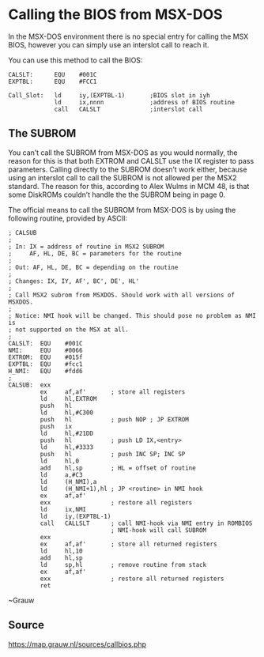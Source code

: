 # Calling the BIOS from MSX-DOS

In the MSX-DOS environment there is no special entry for calling the MSX BIOS, however you can simply use an interslot call to reach it.

You can use this method to call the BIOS:

```assembly
CALSLT:      EQU    #001C
EXPTBL:      EQU    #FCC1

Call_Slot:   ld     iy,(EXPTBL-1)       ;BIOS slot in iyh
             ld     ix,nnnn             ;address of BIOS routine
             call   CALSLT              ;interslot call
```

## The SUBROM

You can’t call the SUBROM from MSX-DOS as you would normally, the reason for this is that both EXTROM and CALSLT use the IX register to pass parameters. Calling directly to the SUBROM doesn’t work either, because using an interslot call to call the SUBROM is not allowed per the MSX2 standard. The reason for this, according to Alex Wulms in MCM 48, is that some DiskROMs couldn’t handle the the SUBROM being in page 0.

The official means to call the SUBROM from MSX-DOS is by using the following routine, provided by ASCII:

```assembly
; CALSUB
;
; In: IX = address of routine in MSX2 SUBROM
;     AF, HL, DE, BC = parameters for the routine
;
; Out: AF, HL, DE, BC = depending on the routine
;
; Changes: IX, IY, AF', BC', DE', HL'
;
; Call MSX2 subrom from MSXDOS. Should work with all versions of MSXDOS.
;
; Notice: NMI hook will be changed. This should pose no problem as NMI is
; not supported on the MSX at all.
;
CALSLT:  EQU    #001C
NMI:     EQU    #0066
EXTROM:  EQU    #015f
EXPTBL:  EQU    #fcc1
H_NMI:   EQU    #fdd6
;
CALSUB:  exx
         ex     af,af'       ; store all registers
         ld     hl,EXTROM
         push   hl
         ld     hl,#C300
         push   hl           ; push NOP ; JP EXTROM
         push   ix
         ld     hl,#21DD
         push   hl           ; push LD IX,<entry>
         ld     hl,#3333
         push   hl           ; push INC SP; INC SP
         ld     hl,0
         add    hl,sp        ; HL = offset of routine
         ld     a,#C3
         ld     (H_NMI),a
         ld     (H_NMI+1),hl ; JP <routine> in NMI hook
         ex     af,af'
         exx                 ; restore all registers
         ld     ix,NMI
         ld     iy,(EXPTBL-1)
         call   CALLSLT      ; call NMI-hook via NMI entry in ROMBIOS
                             ; NMI-hook will call SUBROM
         exx
         ex     af,af'       ; store all returned registers
         ld     hl,10
         add    hl,sp
         ld     sp,hl        ; remove routine from stack
         ex     af,af'
         exx                 ; restore all returned registers
         ret
```

~Grauw

## Source

https://map.grauw.nl/sources/callbios.php